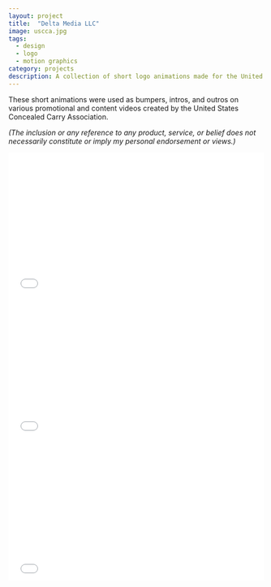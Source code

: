```yaml
---
layout: project
title:  "Delta Media LLC"
image: uscca.jpg
tags: 
  - design
  - logo
  - motion graphics
category: projects
description: A collection of short logo animations made for the United States Concealed Carry Association (USCCA).
---
```


These short animations were used as bumpers, intros, and outros on various promotional and content videos created by the United States Concealed Carry Association.

_(The inclusion or any reference to any product, service, or belief does not necessarily constitute or imply my personal endorsement or views.)_

<iframe src="//player.vimeo.com/video/62912727?color=2ba6cb&title=0&byline=0&portrait=0" width="100%" height="281" frameborder="0" webkitallowfullscreen mozallowfullscreen allowfullscreen></iframe>

<iframe src="//player.vimeo.com/video/62914471?color=2ba6cb&title=0&byline=0&portrait=0" width="100%" height="281" frameborder="0" webkitallowfullscreen mozallowfullscreen allowfullscreen></iframe>

<iframe src="//player.vimeo.com/video/62904523?color=2ba6cb&title=0&byline=0&portrait=0" width="100%" height="281" frameborder="0" webkitallowfullscreen mozallowfullscreen allowfullscreen></iframe>	